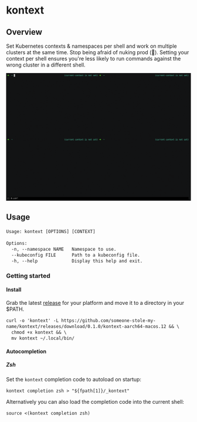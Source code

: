 # kontext

## Overview

Set Kubernetes contexts & namespaces per shell and work on multiple clusters at the same time. Stop being afraid of nuking prod (🍿). Setting your context per shell ensures you're less likely to run commands against the wrong cluster in a different shell.

![demo](resources/demo.gif)

## Usage

```
Usage: kontext [OPTIONS] [CONTEXT]

Options:
  -n, --namespace NAME   Namespace to use.
  --kubeconfig FILE      Path to a kubeconfig file.
  -h, --help             Display this help and exit.
```

### Getting started

#### Install

Grab the latest [release](https://github.com/someone-stole-my-name/kontext/releases) for your platform and move it to a directory in your $PATH.

```
curl -o 'kontext' -L https://github.com/someone-stole-my-name/kontext/releases/download/0.1.0/kontext-aarch64-macos.12 && \
  chmod +x kontext && \
  mv kontext ~/.local/bin/
```

#### Autocompletion

##### Zsh

Set the `kontext` completion code to autoload on startup:

```
kontext completion zsh > "${fpath[1]}/_kontext"
```

Alternatively you can also load the completion code into the current shell:

```
source <(kontext completion zsh)
```
